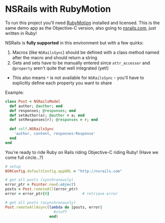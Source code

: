 # NSRails with RubyMotion

To run this project you'll need [RubyMotion](http://www.rubymotion.com/) installed and licensed. This is the same demo app as the Objective-C version, also going to [nsrails.com](http://nsrails.com), just written in Ruby!

NSRails is **fully supported** in this environment but with a few quirks:

1. Macros (like `NSRailsSync`) should be defined with a class method named after the macro and should return a string
2. Gets and sets have to be manually entered since `attr_accessor` and `@property` aren't quite that well integrated (yet!)

 * This also means `*` is not available for `NSRailsSync` - you'll have to explicitly define each property you want to share

Example:

```ruby
class Post < NSRailsModel
  def author; @author; end
  def responses; @responses; end
  def setAuthor(a); @author = a; end
  def setResponses(r); @responses = r; end
  
  def self.NSRailsSync
    'author, content, responses:Response'
  end
end
```

You're ready to ride Ruby on Rails riding Objective-C riding Ruby! (Have we come full circle...?)

```ruby
# setup
NSRConfig.defaultConfig.appURL = "http://nsrails.com"

# get all posts (synchronously)
error_ptr = Pointer.new(:object)
posts = Post.remoteAll(error_ptr)
error = error_ptr[0]               # retrieve error

# get all posts (asynchronously)
Post.remoteAllAsync(lambda do |posts, error| 
                      #stuff
                    end)
```